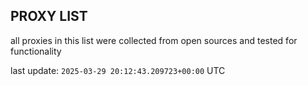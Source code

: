 ## PROXY LIST

all proxies in this list were collected from open sources and tested for functionality

last update: `2025-03-29 20:12:43.209723+00:00` UTC